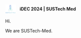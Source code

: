 <img src="../img/sustech-med-logo.jpg" alt="Logo" style="height: 30px; vertical-align: middle; margin-right: 8px;">
<strong>iDEC 2024 | SUSTech Med</strong>

<p>Hi.</p>
<p>We are SUSTech-Med.</p>